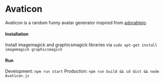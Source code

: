 # Avaticon
Avaticon is a random funny avatar generator inspired from [adorableio](https://github.com/adorableio/avatars-api).

#### Installation
Install imagemagick and graphicsmagick libraries via `sudo apt-get install imagemagick graphicsmagick`

#### Run
Development: `npm run start`
Production: `npm run build && cd dist && node Avaticon.js`
